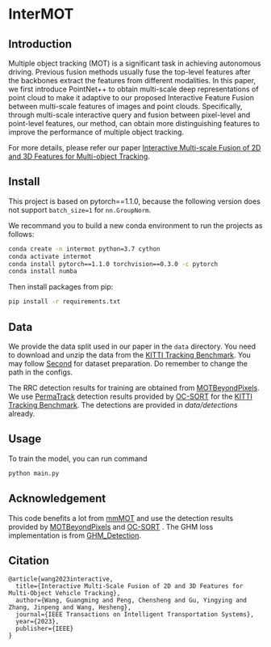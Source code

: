 # InterMOT

## Introduction

Multiple object tracking (MOT) is a significant task in achieving autonomous driving. Previous fusion methods usually fuse the top-level features after the backbones extract the features from different modalities. In this paper, we first introduce PointNet++ to obtain multi-scale deep representations of point cloud to make it adaptive to our proposed Interactive Feature Fusion between multi-scale features of images and point clouds. Specifically, through multi-scale interactive query and fusion between pixel-level and point-level features, our method, can obtain more distinguishing features to improve the performance of multiple object tracking. 

For more details, please refer our paper [Interactive Multi-scale Fusion of 2D and 3D Features for Multi-object Tracking](https://arxiv.org/abs/2203.16268).

## Install

This project is based on pytorch==1.1.0, because the following version does not support ```batch_size=1``` for ```nn.GroupNorm```.

We recommand you to build a new conda environment to run the projects as follows:

```bash
conda create -n intermot python=3.7 cython
conda activate intermot
conda install pytorch==1.1.0 torchvision==0.3.0 -c pytorch
conda install numba
```

Then install packages from pip:

```bash
pip install -r requirements.txt
```


## Data

We provide the data split used in our paper in the `data` directory. You need to download and unzip the data from the [KITTI Tracking Benchmark](http://www.cvlibs.net/datasets/kitti/eval_tracking.php). You may follow [Second](https://github.com/traveller59/second.pytorch) for dataset preparation. Do remember to change the path in the configs.

The RRC detection results for training are obtained from [MOTBeyondPixels](https://github.com/JunaidCS032/MOTBeyondPixels). We use [PermaTrack](https://github.com/TRI-ML/permatrack) detection results provided by [OC-SORT](https://github.com/noahcao/OC_SORT/blob/master/docs/GET_STARTED.md) for the [KITTI Tracking Benchmark](http://www.cvlibs.net/datasets/kitti/eval_tracking.php). The detections are provided in *data/detections* already.


## Usage

To train the model, you can run command

```bash
python main.py
```

## Acknowledgement

This code benefits a lot from [mmMOT](https://github.com/ZwwWayne/mmMOT) and use the detection results provided by [MOTBeyondPixels](https://github.com/JunaidCS032/MOTBeyondPixels) and [OC-SORT](https://github.com/noahcao/OC_SORT) . The GHM loss implementation is from [GHM_Detection](https://github.com/libuyu/GHM_Detection).

## Citation

```
@article{wang2023interactive,
  title={Interactive Multi-Scale Fusion of 2D and 3D Features for Multi-Object Vehicle Tracking},
  author={Wang, Guangming and Peng, Chensheng and Gu, Yingying and Zhang, Jinpeng and Wang, Hesheng},
  journal={IEEE Transactions on Intelligent Transportation Systems},
  year={2023},
  publisher={IEEE}
}
```